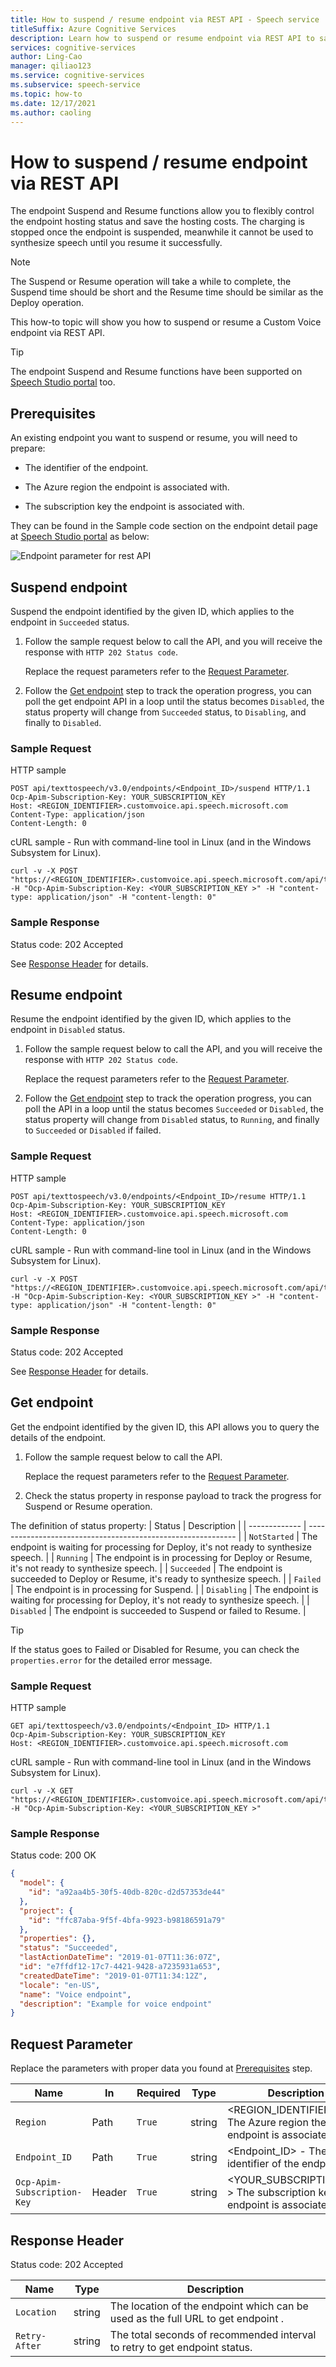 ```yaml
---
title: How to suspend / resume endpoint via REST API - Speech service
titleSuffix: Azure Cognitive Services
description: Learn how to suspend or resume endpoint via REST API to saving hosting cost.
services: cognitive-services
author: Ling-Cao
manager: qiliao123
ms.service: cognitive-services
ms.subservice: speech-service
ms.topic: how-to
ms.date: 12/17/2021
ms.author: caoling
---
```


# How to suspend / resume endpoint via REST API

The endpoint Suspend and Resume functions allow you to flexibly control the endpoint hosting status and save the hosting costs. The charging is stopped once the endpoint is suspended, meanwhile it cannot be used to synthesize speech until you resume it successfully.

> [!NOTE]
> The Suspend or Resume operation will take a while to complete, the Suspend time should be short and the Resume time should be similar as the Deploy operation.

This how-to topic will show you how to suspend or resume a Custom Voice endpoint via REST API.

> [!Tip]
> The endpoint Suspend and Resume functions have been supported on [Speech Studio portal](https://aka.ms/custom-voice-portal) too.

## Prerequisites

An existing endpoint you want to suspend or resume, you will need to prepare:

- The identifier of the endpoint.

- The Azure region the endpoint is associated with.

- The subscription key the endpoint is associated with.

They can be found in the Sample code section on the endpoint detail page at [Speech Studio portal](https://aka.ms/custom-voice-portal) as below:

![Endpoint parameter for rest API](media/custom-voice/endpoint-parameter-for-rest-api.png)

## Suspend endpoint

Suspend the endpoint identified by the given ID, which applies to the endpoint in `Succeeded` status.

1. Follow the sample request below to call the API, and you will receive the response with `HTTP 202 Status code`.

   Replace the request parameters refer to the [Request Parameter](#request-parameter).

2. Follow the [Get endpoint](#get-endpoint) step to track the operation progress, you can poll the get endpoint API in a loop until the status becomes `Disabled`, the status property will change from `Succeeded` status, to `Disabling`, and finally to `Disabled`.

### Sample Request

HTTP sample

```HTTP
POST api/texttospeech/v3.0/endpoints/<Endpoint_ID>/suspend HTTP/1.1
Ocp-Apim-Subscription-Key: YOUR_SUBSCRIPTION_KEY
Host: <REGION_IDENTIFIER>.customvoice.api.speech.microsoft.com
Content-Type: application/json
Content-Length: 0
```

cURL sample - Run with command-line tool in Linux (and in the Windows Subsystem for Linux).

```Console
curl -v -X POST "https://<REGION_IDENTIFIER>.customvoice.api.speech.microsoft.com/api/texttospeech/v3.0/endpoints/<Endpoint_ID>/suspend" -H "Ocp-Apim-Subscription-Key: <YOUR_SUBSCRIPTION_KEY >" -H "content-type: application/json" -H "content-length: 0"
```

### Sample Response

Status code: 202 Accepted

See [Response Header](response-header) for details.

## Resume endpoint

Resume the endpoint identified by the given ID, which applies to the endpoint in `Disabled` status.

1. Follow the sample request below to call the API, and you will receive the response with `HTTP 202 Status code`.

   Replace the request parameters refer to the [Request Parameter](#request-parameter).

2. Follow the [Get endpoint](#get-endpoint) step to track the operation progress, you can poll the API in a loop until the status becomes `Succeeded` or `Disabled`, the status property will change from `Disabled` status, to `Running`, and finally to `Succeeded` or `Disabled` if failed.

### Sample Request

HTTP sample

```HTTP
POST api/texttospeech/v3.0/endpoints/<Endpoint_ID>/resume HTTP/1.1
Ocp-Apim-Subscription-Key: YOUR_SUBSCRIPTION_KEY
Host: <REGION_IDENTIFIER>.customvoice.api.speech.microsoft.com
Content-Type: application/json
Content-Length: 0
```

cURL sample - Run with command-line tool in Linux (and in the Windows Subsystem for Linux).

```Console
curl -v -X POST "https://<REGION_IDENTIFIER>.customvoice.api.speech.microsoft.com/api/texttospeech/v3.0/endpoints/<Endpoint_ID>/resume" -H "Ocp-Apim-Subscription-Key: <YOUR_SUBSCRIPTION_KEY >" -H "content-type: application/json" -H "content-length: 0"
```

### Sample Response

Status code: 202 Accepted

See [Response Header](response-header) for details.

## Get endpoint

Get the endpoint identified by the given ID, this API allows you to query the details of the endpoint.

1. Follow the sample request below to call the API.

   Replace the request parameters refer to the [Request Parameter](#request-parameter).

2. Check the status property in response payload to track the progress for Suspend or Resume operation.

The definition of status property:
| Status | Description |
| ------------- | ------------------------------------------------------------ |
| `NotStarted` | The endpoint is waiting for processing for Deploy, it's not ready to synthesize speech. |
| `Running` | The endpoint is in processing for Deploy or Resume, it's not ready to synthesize speech. |
| `Succeeded` | The endpoint is succeeded to Deploy or Resume, it's ready to synthesize speech. |
| `Failed` | The endpoint is in processing for Suspend. |
| `Disabling` | The endpoint is waiting for processing for Deploy, it's not ready to synthesize speech. |
| `Disabled` | The endpoint is succeeded to Suspend or failed to Resume. |

> [!Tip]
> If the status goes to Failed or Disabled for Resume, you can check the `properties.error` for the detailed error message.

### Sample Request

HTTP sample

```HTTP
GET api/texttospeech/v3.0/endpoints/<Endpoint_ID> HTTP/1.1
Ocp-Apim-Subscription-Key: YOUR_SUBSCRIPTION_KEY
Host: <REGION_IDENTIFIER>.customvoice.api.speech.microsoft.com
```

cURL sample - Run with command-line tool in Linux (and in the Windows Subsystem for Linux).

```Console
curl -v -X GET "https://<REGION_IDENTIFIER>.customvoice.api.speech.microsoft.com/api/texttospeech/v3.0/endpoints/<Endpoint_ID>" -H "Ocp-Apim-Subscription-Key: <YOUR_SUBSCRIPTION_KEY >"
```

### Sample Response

Status code: 200 OK

```json
{
  "model": {
    "id": "a92aa4b5-30f5-40db-820c-d2d57353de44"
  },
  "project": {
    "id": "ffc87aba-9f5f-4bfa-9923-b98186591a79"
  },
  "properties": {},
  "status": "Succeeded",
  "lastActionDateTime": "2019-01-07T11:36:07Z",
  "id": "e7ffdf12-17c7-4421-9428-a7235931a653",
  "createdDateTime": "2019-01-07T11:34:12Z",
  "locale": "en-US",
  "name": "Voice endpoint",
  "description": "Example for voice endpoint"
}
```

## Request Parameter

Replace the parameters with proper data you found at [Prerequisites](#prerequisites) step.

| Name                        | In     | Required | Type   | Description                                                                    |
| --------------------------- | ------ | -------- | ------ | ------------------------------------------------------------------------------ |
| `Region`                    | Path   | `True`   | string | <REGION_IDENTIFIER> - The Azure region the endpoint is associated with.        |
| `Endpoint_ID`               | Path   | `True`   | string | <Endpoint_ID> - The identifier of the endpoint.                                |
| `Ocp-Apim-Subscription-Key` | Header | `True`   | string | <YOUR_SUBSCRIPTION_KEY > The subscription key the endpoint is associated with. |

## Response Header

Status code: 202 Accepted

| Name          | Type   | Description                                                                      |
| ------------- | ------ | -------------------------------------------------------------------------------- |
| `Location`    | string | The location of the endpoint which can be used as the full URL to get endpoint . |
| `Retry-After` | string | The total seconds of recommended interval to retry to get endpoint status.       |
